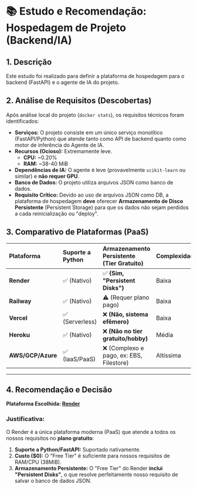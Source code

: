# 📚 Estudo e Recomendação: Hospedagem de Projeto (Backend/IA)

## 1. Descrição

Este estudo foi realizado para definir a plataforma de hospedagem para o backend (FastAPI) e o agente de IA do projeto.

## 2. Análise de Requisitos (Descobertas)

Após análise local do projeto (`docker stats`), os requisitos técnicos foram identificados:

* **Serviços:** O projeto consiste em um único serviço monolítico (FastAPI/Python) que atende tanto como API de backend quanto como motor de inferência do Agente de IA.
* **Recursos (Ocioso):** Extremamente leve.
    * **CPU:** ~0.20%
    * **RAM:** ~38-40 MiB
* **Dependências de IA:** O agente é leve (provavelmente `scikit-learn` ou similar) e **não requer GPU**.
* **Banco de Dados:** O projeto utiliza arquivos JSON como banco de dados.
* **Requisito Crítico:** Devido ao uso de arquivos JSON como DB, a plataforma de hospedagem **deve** oferecer **Armazenamento de Disco Persistente** (Persistent Storage) para que os dados não sejam perdidos a cada reinicialização ou "deploy".

## 3. Comparativo de Plataformas (PaaS)

| Plataforma | Suporte a Python | Armazenamento Persistente (Tier Gratuito) | Complexidade |
| :--- | :--- | :--- | :--- |
| **Render** | ✅ (Nativo) | ✅ **(Sim, "Persistent Disks")** | Baixa |
| **Railway** | ✅ (Nativo) | ⚠️ (Requer plano pago) | Baixa |
| **Vercel** | ✅ (Serverless) | ❌ **(Não, sistema efêmero)** | Baixa |
| **Heroku** | ✅ (Nativo) | ❌ **(Não no tier gratuito/hobby)** | Média |
| **AWS/GCP/Azure** | ✅ (IaaS/PaaS) | ❌ (Complexo e pago, ex: EBS, Filestore) | Altíssima |

---

## 4. Recomendação e Decisão

**Plataforma Escolhida: [Render](https://render.com/)**

### Justificativa:

O Render é a única plataforma moderna (PaaS) que atende a todos os nossos requisitos no **plano gratuito**:

1.  **Suporte a Python/FastAPI:** Suportado nativamente.
2.  **Custo ($0):** O "Free Tier" é suficiente para nossos requisitos de RAM/CPU (38MiB).
3.  **Armazenamento Persistente:** O "Free Tier" do Render **inclui "Persistent Disks"**, o que resolve perfeitamente nosso requisito de salvar o banco de dados JSON.